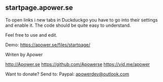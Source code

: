 ## startpage.apower.se

To open links i new tabs in Duckduckgo you have to go into their settings and enable it.
The code should be quite easy to understand. 

Feel free to use and edit. 

Demo: https://apower.se/files/startpage/


Writen by Apower

http://Apower.se 
https://github.com/Apowerse
https://vid.me/apower

Want to donate? Send to:
Paypal: apowerdev@outlook.com
